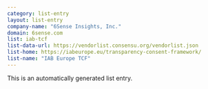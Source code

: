 ```yaml
---
category: list-entry
layout: list-entry
company-name: "6Sense Insights, Inc."
domain: 6sense.com
list: iab-tcf
list-data-url: https://vendorlist.consensu.org/vendorlist.json
list-home: https://iabeurope.eu/transparency-consent-framework/
list-name: "IAB Europe TCF"
---
```


This is an automatically generated list entry.
